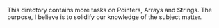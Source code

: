 This directory contains more tasks on Pointers, Arrays and Strings. The purpose, I believe is to solidify our knowledge of the subject matter.

